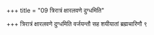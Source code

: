 +++
title = "09 त्रिरात्रं क्षारलवणे दुग्धमिति"

+++
त्रिरात्रं क्षारलवणे दुग्धमिति वर्जयन्तौ सह शयीयातां ब्रह्मचारिणौ ९